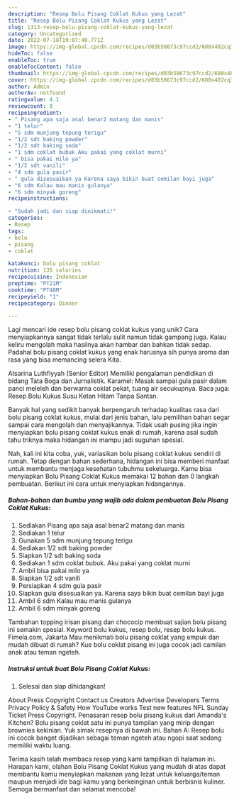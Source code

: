 ```yaml
---
description: "Resep Bolu Pisang Coklat Kukus yang Lezat"
title: "Resep Bolu Pisang Coklat Kukus yang Lezat"
slug: 1313-resep-bolu-pisang-coklat-kukus-yang-lezat
category: Uncategorized
date: 2022-07-18T19:07:40.771Z
image: https://img-global.cpcdn.com/recipes/d03b58673c97ccd2/680x482cq70/bolu-pisang-coklat-kukus-foto-resep-utama.jpg
hideToc: false
enableToc: true
enableTocContent: false
thumbnail: https://img-global.cpcdn.com/recipes/d03b58673c97ccd2/680x482cq70/bolu-pisang-coklat-kukus-foto-resep-utama.jpg
cover: https://img-global.cpcdn.com/recipes/d03b58673c97ccd2/680x482cq70/bolu-pisang-coklat-kukus-foto-resep-utama.jpg
author: Admin
authorAv: notfound
ratingvalue: 4.1
reviewcount: 8
recipeingredient:
- " Pisang apa saja asal benar2 matang dan manis"
- "1 telur"
- "5 sdm munjung tepung terigu"
- "1/2 sdt baking powder"
- "1/2 sdt baking soda"
- "1 sdm coklat bubuk Aku pakai yang coklat murni"
- " bisa pakai milo ya"
- "1/2 sdt vanili"
- "4 sdm gula pasir"
- " gula disesuaikan ya Karena saya bikin buat cemilan bayi juga"
- "6 sdm Kalau mau manis gulanya"
- "6 sdm minyak goreng"
recipeinstructions:

- "Sudah jadi dan siap dinikmati!"
categories:
- Resep
tags:
- bolu
- pisang
- coklat

katakunci: bolu pisang coklat 
nutrition: 135 calories
recipecuisine: Indonesian
preptime: "PT21M"
cooktime: "PT48M"
recipeyield: "1"
recipecategory: Dinner

---
```





Lagi mencari ide resep bolu pisang coklat kukus yang unik? Cara menyiapkannya sangat tidak terlalu sulit namun tidak gampang juga. Kalau keliru mengolah maka hasilnya akan hambar dan bahkan tidak sedap. Padahal bolu pisang coklat kukus yang enak harusnya sih punya aroma dan rasa yang bisa memancing selera Kita.





Atsarina Luthfiyyah (Senior Editor) Memiliki pengalaman pendidikan di bidang Tata Boga dan Jurnalistik. Karamel: Masak sampai gula pasir dalam panci meleleh dan berwarna coklat pekat, tuang air secukupnya. Baca juga: Resep Bolu Kukus Susu Ketan Hitam Tanpa Santan.

Banyak hal yang sedikit banyak berpengaruh terhadap kualitas rasa dari bolu pisang coklat kukus, mulai dari jenis bahan, lalu pemilihan bahan segar sampai cara mengolah dan menyajikannya. Tidak usah pusing jika ingin menyiapkan bolu pisang coklat kukus enak di rumah, karena asal sudah tahu triknya maka hidangan ini mampu jadi suguhan spesial.






Nah, kali ini kita coba, yuk, variasikan bolu pisang coklat kukus sendiri di rumah. Tetap dengan bahan sederhana, hidangan ini bisa memberi manfaat untuk membantu menjaga kesehatan tubuhmu sekeluarga. Kamu bisa menyiapkan Bolu Pisang Coklat Kukus memakai 12 bahan dan 0 langkah pembuatan. Berikut ini cara untuk menyiapkan hidangannya.

<!--inarticleads1-->

##### Bahan-bahan dan bumbu yang wajib ada dalam pembuatan Bolu Pisang Coklat Kukus:

1. Sediakan  Pisang apa saja asal benar2 matang dan manis
1. Sediakan 1 telur
1. Gunakan 5 sdm munjung tepung terigu
1. Sediakan 1/2 sdt baking powder
1. Siapkan 1/2 sdt baking soda
1. Sediakan 1 sdm coklat bubuk. Aku pakai yang coklat murni
1. Ambil  bisa pakai milo ya
1. Siapkan 1/2 sdt vanili
1. Persiapkan 4 sdm gula pasir
1. Siapkan  gula disesuaikan ya. Karena saya bikin buat cemilan bayi juga
1. Ambil 6 sdm Kalau mau manis gulanya
1. Ambil 6 sdm minyak goreng


Tambahan topping irisan pisang dan chococip membuat sajian bolu pisang ini semakin spesial. Keyword bolu kukus, resep bolu, resep bolu kukus. Fimela.com, Jakarta Mau menikmati bolu pisang coklat yang empuk dan mudah dibuat di rumah? Kue bolu coklat pisang ini juga cocok jadi camilan anak atau teman ngeteh. 

<!--inarticleads2-->

##### Instruksi untuk buat Bolu Pisang Coklat Kukus:


1. Selesai dan siap dihidangkan!

About Press Copyright Contact us Creators Advertise Developers Terms Privacy Policy &amp; Safety How YouTube works Test new features NFL Sunday Ticket Press Copyright. Penasaran resep bolu pisang kukus dari Amanda&#39;s Kitchen? Bolu pisang coklat satu ini punya tampilan yang mirip dengan brownies kekinian. Yuk simak resepnya di bawah ini. Bahan A: Resep bolu ini cocok banget dijadikan sebagai teman ngeteh atau ngopi saat sedang memiliki waktu luang. 

Terima kasih telah membaca resep yang kami tampilkan di halaman ini. Harapan kami, olahan Bolu Pisang Coklat Kukus yang mudah di atas dapat membantu kamu menyiapkan makanan yang lezat untuk keluarga/teman maupun menjadi ide bagi kamu yang berkeinginan untuk berbisnis kuliner. Semoga bermanfaat dan selamat mencoba!
